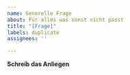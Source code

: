 ```yaml
---
name: Generelle Frage
about: Für alles was sonst nicht passt
title: "[Frage]"
labels: duplicate
assignees: ''

---
```


**Schreib das Anliegen**
